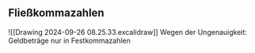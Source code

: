 ## Fließkommazahlen
![[Drawing 2024-09-26 08.25.33.excalidraw]]
Wegen der Ungenauigkeit: Geldbeträge nur in Festkommazahlen

